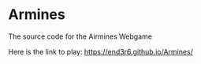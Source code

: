 # Armines
The source code for the Airmines Webgame

Here is the link to play: https://end3r6.github.io/Armines/
